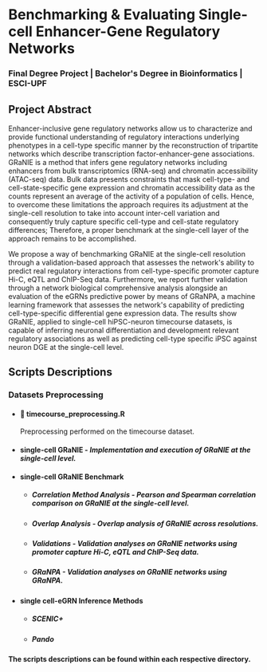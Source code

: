 # Benchmarking & Evaluating Single-cell Enhancer-Gene Regulatory Networks 

### Final Degree Project | Bachelor's Degree in Bioinformatics | ESCI-UPF

## Project Abstract

Enhancer-inclusive gene regulatory networks allow us to characterize and provide functional understanding of regulatory interactions underlying phenotypes in a cell-type specific manner by the reconstruction of tripartite networks which describe transcription factor-enhancer-gene associations. GRaNIE is a method that infers gene regulatory networks including enhancers from bulk transcriptomics (RNA-seq) and chromatin accessibility (ATAC-seq) data. Bulk data presents constraints that mask cell-type- and cell-state-specific gene expression and chromatin accessibility data as the counts represent an average of the activity of a population of cells. Hence, to overcome these limitations the approach requires its adjustment at the single-cell resolution to take into account inter-cell variation and consequently truly capture specific cell-type and cell-state regulatory differences; Therefore, a proper benchmark at the single-cell layer of the approach remains to be accomplished. 

We propose a way of benchmarking GRaNIE at the single-cell resolution through a validation-based approach that assesses the network's ability to predict real regulatory interactions from cell-type-specific promoter capture Hi-C, eQTL and ChIP-Seq data. Furthermore, we report further validation through a network biological comprehensive analysis alongside an evaluation of the eGRNs predictive power by means of GRaNPA, a machine learning framework that assesses the network's capability of  predicting cell-type-specific differential gene expression data. The results show GRaNIE, applied to single-cell hiPSC-neuron timecourse datasets, is capable of inferring neuronal differentiation and development relevant regulatory associations as well as predicting cell-type specific iPSC against neuron DGE at the single-cell level. 

## Scripts Descriptions
### Datasets Preprocessing
* #### :page_facing_up: **timecourse_preprocessing.R**
  Preprocessing performed on the timecourse dataset.


* #### single-cell GRaNIE - *Implementation and execution of GRaNIE at the single-cell level.* 
* #### single-cell GRaNIE Benchmark
  * ##### Correlation Method Analysis - *Pearson and Spearman correlation comparison on GRaNIE at the single-cell level.*
  * ##### Overlap Analysis - *Overlap analysis of GRaNIE across resolutions.*
  * ##### Validations - *Validation analyses on GRaNIE networks using promoter capture Hi-C, eQTL and ChIP-Seq data.*
  * ##### GRaNPA - *Validation analyses on GRaNIE networks using GRaNPA.*
* #### single cell-eGRN Inference Methods
  * ##### SCENIC+
  * ##### Pando



**The scripts descriptions can be found within each respective directory.** 


